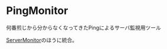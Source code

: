 # PingMonitor

何番煎じから分からなくなってきたPingによるサーバ監視用ツール

[ServerMonitor](https://github.com/tgiqfe/ServerMonitor)のほうに統合。

